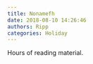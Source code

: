 ```yaml
---
title: Nonamefh
date: 2018-08-10 14:26:46
authors: Ripp
categories: Holiday
---
```


 Hours of reading material.